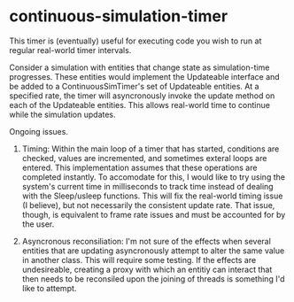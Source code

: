 # continuous-simulation-timer

This timer is (eventually) useful for executing code you wish to run at regular real-world timer intervals.

Consider a simulation with entities that change state as simulation-time progresses. These entities would implement the Updateable interface and be added to a ContinuousSimTimer's set of Updateable entities. At a specified rate, the timer will asyncronously invoke the update method on each of the Updateable entities. This allows real-world time to continue while the simulation updates.

Ongoing issues. 

1) Timing: Within the main loop of a timer that has started, conditions are checked, values are incremented, and sometimes exteral loops are entered. This implementation assumes that these operations are completed instantly. To accomodate for this, I would like to try using the system's current time in milliseconds to track time instead of dealing with the Sleep/usleep functions. This will fix the real-world timing issue (I believe), but not necessarily the consistent update rate. That issue, though, is equivalent to frame rate issues and must be accounted for by the user.

2) Asyncronous reconsiliation: I'm not sure of the effects when several entities that are updating asyncronously attempt to alter the same value in another class. This will require some testing. If the effects are undesireable, creating a proxy with which an entitiy can interact that then needs to be reconsiled upon the joining of threads is something I'd like to attempt.
